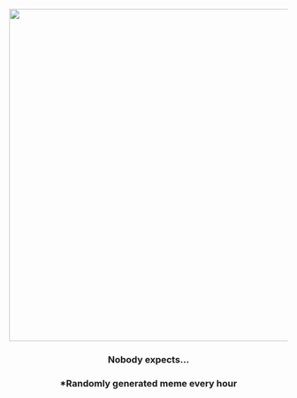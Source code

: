 <p align="center">
        <img src="https://i.redd.it/38hxb7m1rov91.jpg" width="600" height="600">
        </p>
        <h3 align="center">Nobody expects…</h3>
        <h3 align="center">*Randomly generated meme every hour</h3>
    